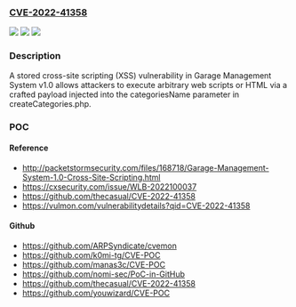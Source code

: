 ### [CVE-2022-41358](https://cve.mitre.org/cgi-bin/cvename.cgi?name=CVE-2022-41358)
![](https://img.shields.io/static/v1?label=Product&message=n%2Fa&color=blue)
![](https://img.shields.io/static/v1?label=Version&message=n%2Fa&color=blue)
![](https://img.shields.io/static/v1?label=Vulnerability&message=n%2Fa&color=brighgreen)

### Description

A stored cross-site scripting (XSS) vulnerability in Garage Management System v1.0 allows attackers to execute arbitrary web scripts or HTML via a crafted payload injected into the categoriesName parameter in createCategories.php.

### POC

#### Reference
- http://packetstormsecurity.com/files/168718/Garage-Management-System-1.0-Cross-Site-Scripting.html
- https://cxsecurity.com/issue/WLB-2022100037
- https://github.com/thecasual/CVE-2022-41358
- https://vulmon.com/vulnerabilitydetails?qid=CVE-2022-41358

#### Github
- https://github.com/ARPSyndicate/cvemon
- https://github.com/k0mi-tg/CVE-POC
- https://github.com/manas3c/CVE-POC
- https://github.com/nomi-sec/PoC-in-GitHub
- https://github.com/thecasual/CVE-2022-41358
- https://github.com/youwizard/CVE-POC

